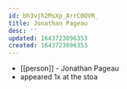 ```yaml
---
id: bh3vjh2MsXp_ArrC0OVR_
title: Jonathan Pageau
desc: ''
updated: 1643723096353
created: 1643723096353
---
```



- [[person]] - Jonathan Pageau
- appeared 1x at the stoa
